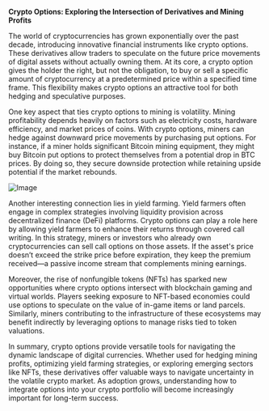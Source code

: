 **Crypto Options: Exploring the Intersection of Derivatives and Mining Profits**

The world of cryptocurrencies has grown exponentially over the past decade, introducing innovative financial instruments like crypto options. These derivatives allow traders to speculate on the future price movements of digital assets without actually owning them. At its core, a crypto option gives the holder the right, but not the obligation, to buy or sell a specific amount of cryptocurrency at a predetermined price within a specified time frame. This flexibility makes crypto options an attractive tool for both hedging and speculative purposes.

One key aspect that ties crypto options to mining is volatility. Mining profitability depends heavily on factors such as electricity costs, hardware efficiency, and market prices of coins. With crypto options, miners can hedge against downward price movements by purchasing put options. For instance, if a miner holds significant Bitcoin mining equipment, they might buy Bitcoin put options to protect themselves from a potential drop in BTC prices. By doing so, they secure downside protection while retaining upside potential if the market rebounds.

![Image](https://github.com/user-attachments/assets/31692037-0104-4703-abd1-696b6a7dd41b)

Another interesting connection lies in yield farming. Yield farmers often engage in complex strategies involving liquidity provision across decentralized finance (DeFi) platforms. Crypto options can play a role here by allowing yield farmers to enhance their returns through covered call writing. In this strategy, miners or investors who already own cryptocurrencies can sell call options on those assets. If the asset's price doesn’t exceed the strike price before expiration, they keep the premium received—a passive income stream that complements mining earnings.

Moreover, the rise of nonfungible tokens (NFTs) has sparked new opportunities where crypto options intersect with blockchain gaming and virtual worlds. Players seeking exposure to NFT-based economies could use options to speculate on the value of in-game items or land parcels. Similarly, miners contributing to the infrastructure of these ecosystems may benefit indirectly by leveraging options to manage risks tied to token valuations.

In summary, crypto options provide versatile tools for navigating the dynamic landscape of digital currencies. Whether used for hedging mining profits, optimizing yield farming strategies, or exploring emerging sectors like NFTs, these derivatives offer valuable ways to navigate uncertainty in the volatile crypto market. As adoption grows, understanding how to integrate options into your crypto portfolio will become increasingly important for long-term success.